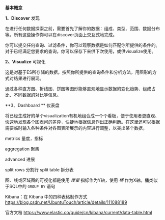  **基本概念**

**1、Discover**  发现

在进行任何数据探索之前，需要首先了解你的数据：组成、类型、范围、数据分布等。所有这些操作你可以在discover页面上交互式地完成。

你可以提交任何查询、过滤条件，你可以观察数据是如何匹配你所提供的条件的。     对于已经满足您要求的查询，你可以保存下来供下次使用，或供visualize使用。

**2、Visualize** 可视化

这是对基于ES所存储的数据，按照你所提供的查询条件和分析方法，用图形的方式对结果进行展现。

通过各种直方图、折线图、饼图等图形能够直观地显示数据的变化趋势、组成占比、不同数据的对比等信息。

**3、Dashboard ** 仪表盘

将已经生成好的单个visualization有机地组合成一个个看板，便于使用者更直观、快速地发现各个图表间的差异，快捷地根据信息作出正确判断。在这里还可以根据需要临时输入各种条件对各图表所展示的内容进行调整，以突出某个数据。















metrics  量度，指标

aggregation  聚集

advanced 进展

split rows 分割行
split table 拆分表





图、线或区域图的可视化都是使用 *度量* 指标作为Y轴，使用 *桶* 作为X轴。桶类似于SQL中的 `GROUP BY` 语句



Kibana：在 Kibana 中的四种表格制作方式 https://blog.csdn.net/UbuntuTouch/article/details/111088189



官方文档 https://www.elastic.co/guide/cn/kibana/current/data-table.html

